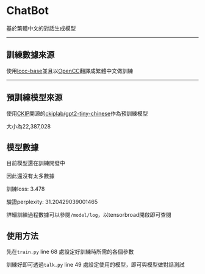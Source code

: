 # ChatBot

基於繁體中文的對話生成模型

---

## 訓練數據來源

使用[lccc-base](https://huggingface.co/datasets/lccc)並且以[OpenCC](https://github.com/BYVoid/OpenCC)翻譯成繁體中文做訓練

---

## 預訓練模型來源

使用[CKIP](https://ckip.iis.sinica.edu.tw/)開源的[ckiplab/gpt2-tiny-chinese](https://huggingface.co/ckiplab/gpt2-tiny-chinese)作為預訓練模型

大小為22,387,028

## 模型數據
目前模型還在訓練開發中

因此還沒有太多數據

訓練loss: 3.478

驗證perplexity: 31.20429039001465

詳細訓練過程數據可以參閱`/model/log`，以tensorbroad開啟即可查閱

## 使用方法

先在`train.py` line 68 處設定好訓練時所需的各個參數

訓練好即可透過`talk.py` line 49 處設定使用的模型，即可與模型做對話測試